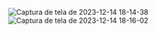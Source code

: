 ![Captura de tela de 2023-12-14 18-14-38](https://github.com/CalebeMito/Alura_API_Django/assets/90878309/efd2d7b8-df4f-402a-9146-0c8d0aa837a4)
![Captura de tela de 2023-12-14 18-16-02](https://github.com/CalebeMito/Alura_API_Django/assets/90878309/70f04fd3-e136-48b8-a0a6-c619e0b707da)
